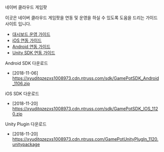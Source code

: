 네이버 클라우드 게임팟


이곳은 네이버 클라우드 게임팟을 연동 및 운영을 하실 수 있도록 도움을 드리는 가이드 사이트 입니다.

* [대시보드 운영 가이드](Dashboard)
* [iOS 연동 가이드](iOS)
* [Android 연동 가이드](Android)
* [Unity SDK 연동 가이드](Unity)



Android SDK 다운로드

- [2018-11-06] https://xyuditqzezxs1008973.cdn.ntruss.com/sdk/GamePotSDK_Android_1106.zip

iOS SDK 다운로드

- [2018-11-20] https://xyuditqzezxs1008973.cdn.ntruss.com/sdk/GamePotSDK_IOS_1120.zip

Unity Plugin 다운로드

- [2018-11-20] https://xyuditqzezxs1008973.cdn.ntruss.com/GamePotUnityPlugIn_1120.unitypackage
